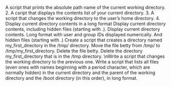 A script that prints the absolute path name of the current working directory.
2. A csript that displays the contents list of your current directory.
3. A script that changes the working directory to the user’s home directory.
4. Display current directory contents in a long format
Display current directory contents, including hidden files (starting with .).
Display current directory contents. Long format with user and group IDs displayed numerically. And hidden files (starting with .)
Create a script that creates a directory named my_first_directory in the /tmp/ directory.
Move the file betty from /tmp/ to /tmp/my_first_directory.
Delete the file betty.
Delete the directory my_first_directory that is in the /tmp directory.
\nWrite a script that changes the working directory to the previous one.
Write a script that lists all files (even ones with names beginning with a period character, which are normally hidden) in the current directory and the parent of the working directory and the /boot directory (in this order), in long format.
